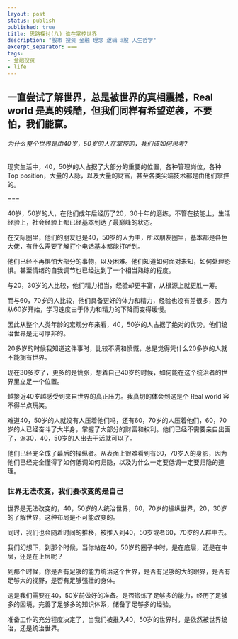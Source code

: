 ```yaml
---
layout: post
status: publish
published: true
title: 思路探讨(八) 谁在掌控世界
description: "股市 投资 金融 理念 逻辑 a股 人生哲学"
excerpt_separator: ===
tags:
- 金融投资
- life
---
```


## 一直尝试了解世界，总是被世界的真相震撼，Real world 是真的残酷，但我们同样有希望逆袭，不要怕，我们能赢。

###### 为什么整个世界是由40岁，50岁的人在掌控的，我们该如何思考?

现实生活中，40，50岁的人占据了大部分的重要的位置，各种管理岗位，各种Top position，大量的人脉，以及大量的财富，甚至各类尖端技术都是由他们掌控的。

===

40岁，50岁的人，在他们成年后经历了20，30十年的磨练，不管在技能上，生活经验上，社会经验上都已经基本到达了最巅峰的状态。

在交际圈里，他们的朋友也是40，50岁的人为主，所以朋友圈里，基本都是各色大佬，有什么需要了解打个电话基本都能打听到。

他们已经不再惧怕大部分的事物，以及困难。他们知道如何面对未知，如何处理恐惧。甚至情绪的自我调节也已经达到了一个相当熟练的程度。

与20，30岁的人比较，他们精力相当，经验却更丰富，从根源上就更胜一筹。

而与60，70岁的人比较，他们具备更好的体力和精力，经验也没有差很多，因为从60岁开始，学习速度由于体力和精力的下降而变得缓慢。

因此从整个人类年龄的宏观分布来看，40，50岁的人占据了绝对的优势。他们统治世界是无可厚非的。

20多岁的时候我知道这件事时，比较不满和愤慨，总是觉得凭什么20多岁的人就不能拥有世界。

现在30多岁了，更多的是慌张，想着自己40岁的时候，如何能在这个统治者的世界里立足一个位置。

越接近40岁越感受到来自世界的真正压力。我真切的体会到这是个 Real world 容不得半点玩笑。

难道40，50岁的人就没有人压着他们吗，还有60，70岁的人压着他们，60，70岁的人已经奋斗了大半身，掌握了大部分的财富和权利。他们已经不需要亲自出面了，派30，40，50岁的人出去干活就可以了。

他们已经完全成了幕后的操纵者。从表面上很难看到有60，70岁人的身影，因为他们已经完全懂得了如何低调如何归隐，以及为什么一定要低调一定要归隐的道理。

### 世界无法改变，我们要改变的是自己

世界是无法改变的，40，50岁的人统治世界，60，70岁的操纵世界，20，30岁的了解世界，这种布局是不可能改变的。

同时，我们也会随着时间的推移，被推入到40，50岁或者60，70岁的人群中去。

我们幻想下，到那个时候，当你站在40，50岁的圈子中时，是在底层，还是在中层，还是在上层呢？

到那个时候，你是否有足够的能力统治这个世界，是否有足够的大的眼界，是否有足够大的视野，是否有足够强壮的身体。

这是我们需要在40，50岁前做好的准备。是否锻炼了足够多的能力，经历了足够多的困境，完善了足够多的知识体系，储备了足够多的经验。

准备工作的充分程度决定了，当我们被推入40，50岁的世界时，是依然被世界统治，还是统治世界。

